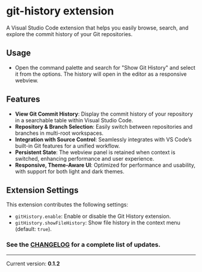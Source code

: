 # git-history extension

A Visual Studio Code extension that helps you easily browse, search, and explore the commit history of your Git repositories.

## Usage

- Open the command palette and search for "Show Git History" and select it from the options. The history will open in the editor as a responsive webview.

## Features
- **View Git Commit History**: Display the commit history of your repository in a searchable table within Visual Studio Code.
- **Repository & Branch Selection**: Easily switch between repositories and branches in multi-root workspaces.
- **Integration with Source Control**: Seamlessly integrates with VS Code’s built-in Git features for a unified workflow.
- **Persistent State**: The webview panel is retained when context is switched, enhancing performance and user experience.
- **Responsive, Theme-Aware UI**: Optimized for performance and usability, with support for both light and dark themes.

## Extension Settings

This extension contributes the following settings:

* `gitHistory.enable`: Enable or disable the Git History extension.
* `gitHistory.showFileHistory`: Show file history in the context menu (default: `true`).

### See the [CHANGELOG](./CHANGELOG.md) for a complete list of updates.

---

Current version: **0.1.2**

